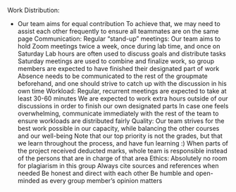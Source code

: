 Work Distribution:

- Our team aims for equal contribution
To achieve that, we may need to assist each other frequently to ensure all teammates are on the same page
Communication:
Regular “stand-up” meetings:
Our team aims to hold Zoom meetings twice a week, once during lab time, and once on Saturday
Lab hours are often used to discuss goals and distribute tasks
Saturday meetings are used to combine and finalize work, so group members are expected to have finished their designated part of work
Absence needs to be communicated to the rest of the groupmate beforehand, and one should strive to catch up with the discussion in his own time
Workload:
Regular, recurrent meetings are expected to take at least 30-60 minutes
We are expected to work extra hours outside of our discussions in order to finish our own designated parts
In case one feels overwhelming, communicate immediately with the rest of the team to ensure workloads are distributed fairly
Quality:
Our team strives for the best work possible in our capacity, while balancing the other courses and our well-being
Note that our top priority is not the grades, but that we learn throughout the process, and have fun learning :)
When parts of the project received deducted marks, whole team is responsible instead of the persons that are in charge of that area
Ethics:
Absolutely no room for plagiarism in this group
Always cite sources and references when needed
Be honest and direct with each other
Be humble and open-minded as every group member’s opinion matters
